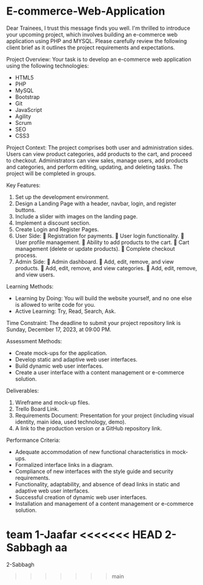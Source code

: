 # E-commerce-Web-Application

Dear Trainees,
I trust this message finds you well. I'm thrilled to introduce your upcoming project, which involves building an e-commerce web application using PHP and MYSQL. Please carefully review the following client brief as it outlines the project requirements and expectations.

Project Overview:
Your task is to develop an e-commerce web application using the following technologies:

-	HTML5
-	PHP
-	MySQL
-	Bootstrap
-	Git
-	JavaScript
-	Agility
-	Scrum
-	SEO
-	CSS3

Project Context:
The project comprises both user and administration sides. Users can view product categories, add products to the cart, and proceed to checkout. Administrators can view sales, manage users, add products and categories, and perform editing, updating, and deleting tasks. The project will be completed in groups.







Key Features:
1.	Set up the development environment.
2.	Design a Landing Page with a header, navbar, login, and register buttons.
3.	Include a slider with images on the landing page.
4.	Implement a discount section.
5.	Create Login and Register Pages.
6.	User Side:
	Registration for payments.
	User login functionality.
	User profile management.
	Ability to add products to the cart.
	Cart management (delete or update products).
	Complete checkout process.
7.	Admin Side:
	Admin dashboard.
	Add, edit, remove, and view products.
	Add, edit, remove, and view categories.
	Add, edit, remove, and view users.


Learning Methods:
- Learning by Doing: You will build the website yourself, and no one else is allowed to write code for you.
- Active Learning: Try, Read, Search, Ask.


Time Constraint:
The deadline to submit your project repository link is Sunday, December 17, 2023, at 09:00 PM.








Assessment Methods:
- Create mock-ups for the application.
- Develop static and adaptive web user interfaces.
- Build dynamic web user interfaces.
- Create a user interface with a content management or e-commerce solution.

Deliverables:
1. Wireframe and mock-up files.
2. Trello Board Link.
3. Requirements Document: Presentation for your project (including visual identity, main idea, used technology, demo).
4. A link to the production version or a GitHub repository link.

Performance Criteria:
- Adequate accommodation of new functional characteristics in mock-ups.
- Formalized interface links in a diagram.
- Compliance of new interfaces with the style guide and security requirements.
- Functionality, adaptability, and absence of dead links in static and adaptive web user interfaces.
- Successful creation of dynamic web user interfaces.
- Installation and management of a content management or e-commerce solution.

team
 1-Jaafar
<<<<<<< HEAD
 2-Sabbagh aa
=======
 2-Sabbagh
>>>>>>> main
